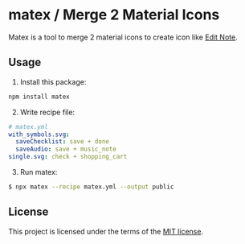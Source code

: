 # matex / Merge 2 Material Icons

Matex is a tool to merge 2 material icons to create icon like [Edit Note](https://fonts.google.com/icons?selected=Material+Symbols+Outlined:edit_note:FILL@0;wght@400;GRAD@0;opsz@24&icon.query=edit).

## Usage

1. Install this package:

```bash
npm install matex
```

2. Write recipe file:

```yml
# matex.yml
with_symbols.svg:
  saveChecklist: save + done
  saveAudio: save + music_note
single.svg: check + shopping_cart
```

3. Run matex:

```bash
$ npx matex --recipe matex.yml --output public
```

## License

This project is licensed under the terms of the [MIT license](/LICENSE).
